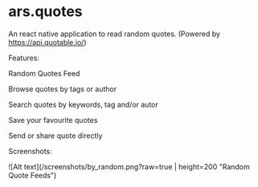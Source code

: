 # ars.quotes
An react native application to read random quotes. (Powered by https://api.quotable.io/)

Features:

Random Quotes Feed

Browse quotes by tags or author

Search quotes by keywords, tag and/or autor

Save your favourite quotes

Send or share quote directly

Screenshots:

![Alt text](/screenshots/by_random.png?raw=true | height=200 "Random Quote Feeds")

